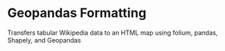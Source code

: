 # Geopandas Formatting
Transfers tabular Wikipedia data to an HTML map using folium, pandas, Shapely, and Geopandas
